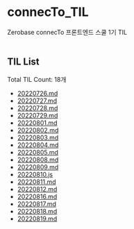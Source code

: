 # connecTo_TIL
Zerobase connecTo 프론트엔드 스쿨 1기 TIL<br><br>
## TIL List
Total TIL Count: 18개
- [20220726.md](https://github.com/chaerin-dev/connecTo_TIL/blob/main/20220726.md)
- [20220727.md](https://github.com/chaerin-dev/connecTo_TIL/blob/main/20220727.md)
- [20220728.md](https://github.com/chaerin-dev/connecTo_TIL/blob/main/20220728.md)
- [20220729.md](https://github.com/chaerin-dev/connecTo_TIL/blob/main/20220729.md)
- [20220801.md](https://github.com/chaerin-dev/connecTo_TIL/blob/main/20220801.md)
- [20220802.md](https://github.com/chaerin-dev/connecTo_TIL/blob/main/20220802.md)
- [20220803.md](https://github.com/chaerin-dev/connecTo_TIL/blob/main/20220803.md)
- [20220804.md](https://github.com/chaerin-dev/connecTo_TIL/blob/main/20220804.md)
- [20220805.md](https://github.com/chaerin-dev/connecTo_TIL/blob/main/20220805.md)
- [20220808.md](https://github.com/chaerin-dev/connecTo_TIL/blob/main/20220808.md)
- [20220809.md](https://github.com/chaerin-dev/connecTo_TIL/blob/main/20220809.md)
- [20220810.js](https://github.com/chaerin-dev/connecTo_TIL/blob/main/20220810.js)
- [20220811.md](https://github.com/chaerin-dev/connecTo_TIL/blob/main/20220811.md)
- [20220812.md](https://github.com/chaerin-dev/connecTo_TIL/blob/main/20220812.md)
- [20220816.md](https://github.com/chaerin-dev/connecTo_TIL/blob/main/20220816.md)
- [20220817.md](https://github.com/chaerin-dev/connecTo_TIL/blob/main/20220817.md)
- [20220818.md](https://github.com/chaerin-dev/connecTo_TIL/blob/main/20220818.md)
- [20220819.md](https://github.com/chaerin-dev/connecTo_TIL/blob/main/20220819.md)

